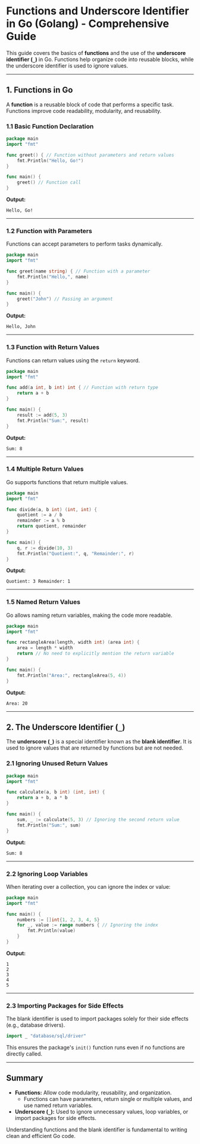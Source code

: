 # Functions and Underscore Identifier in Go (Golang) - Comprehensive Guide

This guide covers the basics of **functions** and the use of the **underscore identifier (`_`)** in Go. Functions help organize code into reusable blocks, while the underscore identifier is used to ignore values.

---

## 1. Functions in Go

A **function** is a reusable block of code that performs a specific task. Functions improve code readability, modularity, and reusability.

### 1.1 Basic Function Declaration

```go
package main
import "fmt"

func greet() { // Function without parameters and return values
    fmt.Println("Hello, Go!")
}

func main() {
    greet() // Function call
}
```

**Output:**
```
Hello, Go!
```

---

### 1.2 Function with Parameters

Functions can accept parameters to perform tasks dynamically.

```go
package main
import "fmt"

func greet(name string) { // Function with a parameter
    fmt.Println("Hello,", name)
}

func main() {
    greet("John") // Passing an argument
}
```

**Output:**
```
Hello, John
```

---

### 1.3 Function with Return Values

Functions can return values using the `return` keyword.

```go
package main
import "fmt"

func add(a int, b int) int { // Function with return type
    return a + b
}

func main() {
    result := add(5, 3)
    fmt.Println("Sum:", result)
}
```

**Output:**
```
Sum: 8
```

---

### 1.4 Multiple Return Values

Go supports functions that return multiple values.

```go
package main
import "fmt"

func divide(a, b int) (int, int) {
    quotient := a / b
    remainder := a % b
    return quotient, remainder
}

func main() {
    q, r := divide(10, 3)
    fmt.Println("Quotient:", q, "Remainder:", r)
}
```

**Output:**
```
Quotient: 3 Remainder: 1
```

---

### 1.5 Named Return Values

Go allows naming return variables, making the code more readable.

```go
package main
import "fmt"

func rectangleArea(length, width int) (area int) {
    area = length * width
    return // No need to explicitly mention the return variable
}

func main() {
    fmt.Println("Area:", rectangleArea(5, 4))
}
```

**Output:**
```
Area: 20
```

---

## 2. The Underscore Identifier (`_`)

The **underscore (`_`)** is a special identifier known as the **blank identifier**. It is used to ignore values that are returned by functions but are not needed.

### 2.1 Ignoring Unused Return Values

```go
package main
import "fmt"

func calculate(a, b int) (int, int) {
    return a + b, a * b
}

func main() {
    sum, _ := calculate(5, 3) // Ignoring the second return value
    fmt.Println("Sum:", sum)
}
```

**Output:**
```
Sum: 8
```

---

### 2.2 Ignoring Loop Variables

When iterating over a collection, you can ignore the index or value:

```go
package main
import "fmt"

func main() {
    numbers := []int{1, 2, 3, 4, 5}
    for _, value := range numbers { // Ignoring the index
        fmt.Println(value)
    }
}
```

**Output:**
```
1
2
3
4
5
```

---

### 2.3 Importing Packages for Side Effects

The blank identifier is used to import packages solely for their side effects (e.g., database drivers).

```go
import _ "database/sql/driver"
```

This ensures the package's `init()` function runs even if no functions are directly called.

---

## Summary

- **Functions:** Allow code modularity, reusability, and organization.
  - Functions can have parameters, return single or multiple values, and use named return variables.
- **Underscore (`_`):** Used to ignore unnecessary values, loop variables, or import packages for side effects.

Understanding functions and the blank identifier is fundamental to writing clean and efficient Go code.
